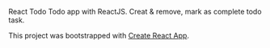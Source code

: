 React Todo
Todo app with ReactJS. Creat & remove, mark as complete todo task.

This project was bootstrapped with [Create React App](https://github.com/facebook/create-react-app).
